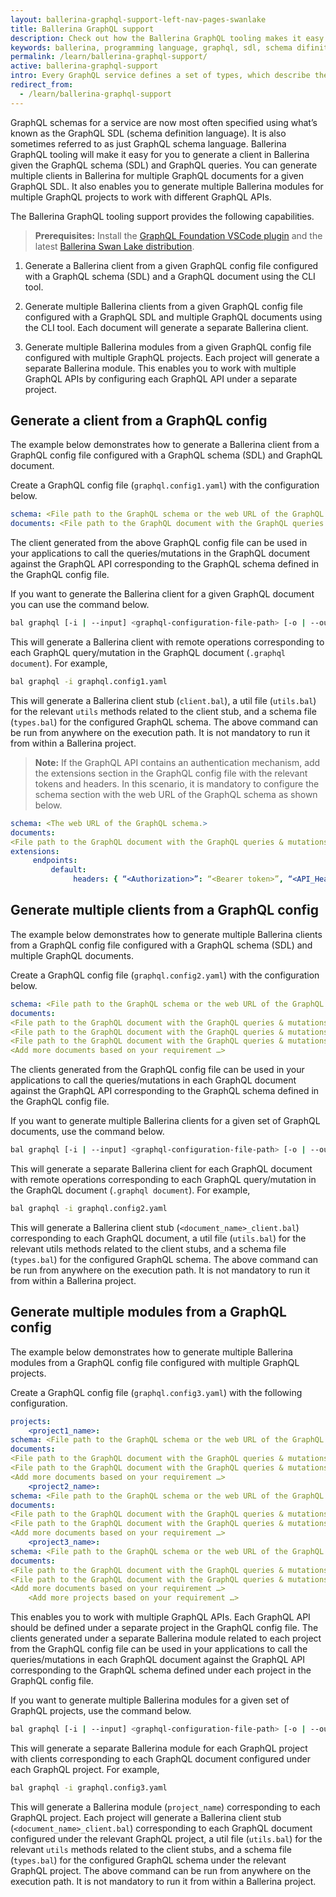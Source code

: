 ```yaml
---
layout: ballerina-graphql-support-left-nav-pages-swanlake
title: Ballerina GraphQL support 
description: Check out how the Ballerina GraphQL tooling makes it easy for you to start developing a service documented in a GraphQL schema.
keywords: ballerina, programming language, graphql, sdl, schema difinition language
permalink: /learn/ballerina-graphql-support/
active: ballerina-graphql-support
intro: Every GraphQL service defines a set of types, which describe the set of possible data you can query on that service and when queries come in, they are validated and executed against that schema. 
redirect_from:
  - /learn/ballerina-graphql-support
--- 
```


GraphQL schemas for a service are now most often specified using what’s known as the GraphQL SDL (schema definition language). It is also sometimes referred to as just GraphQL schema language. Ballerina GraphQL tooling will make it easy for you to generate a client in Ballerina given the GraphQL schema (SDL) and GraphQL queries. You can generate multiple clients in Ballerina for multiple GraphQL documents for a given GraphQL SDL. It also enables you to generate multiple Ballerina modules for multiple GraphQL projects to work with different GraphQL APIs. 

The Ballerina GraphQL tooling support provides the following capabilities.

> **Prerequisites:** Install the [GraphQL Foundation VSCode plugin](https://marketplace.visualstudio.com/items?itemName=GraphQL.vscode-graphql) and the latest [Ballerina Swan Lake distribution](https://ballerina.io/downloads/).

1. Generate a Ballerina client from a given GraphQL config file configured with a GraphQL schema (SDL) and a GraphQL document using the CLI tool.

2. Generate multiple Ballerina clients from a given GraphQL config file configured with a GraphQL SDL and multiple GraphQL documents using the CLI tool. Each document will generate a separate Ballerina client.

3. Generate multiple Ballerina modules from a given GraphQL config file configured with multiple GraphQL projects. Each project will generate a separate Ballerina module. This enables you to work with multiple GraphQL APIs by configuring each GraphQL API under a separate project.

## Generate a client from a GraphQL config

The example below demonstrates how to generate a Ballerina client from a GraphQL config file configured with a GraphQL schema (SDL) and GraphQL document.

Create a GraphQL config file (`graphql.config1.yaml`) with the configuration below.

```yaml
schema: <File path to the GraphQL schema or the web URL of the GraphQL schema>
documents: <File path to the GraphQL document with the GraphQL queries & mutations>
```

The client generated from the above GraphQL config file can be used in your applications to call the queries/mutations in the GraphQL document against the GraphQL API corresponding to the GraphQL schema defined in the GraphQL config file.

If you want to generate the Ballerina client for a given GraphQL document you can use the command below.

```bash
bal graphql [-i | --input] <graphql-configuration-file-path> [-o | --output] <output-location> 
```

This will generate a Ballerina client with remote operations corresponding to each GraphQL query/mutation in the GraphQL document (`.graphql document`). For example,

```bash
bal graphql -i graphql.config1.yaml
```

This will generate a Ballerina client stub (`client.bal`), a util file (`utils.bal`) for the relevant `utils` methods related to the client stub, and a schema file (`types.bal`) for the configured GraphQL schema. The above command can be run from anywhere on the execution path. It is not mandatory to run it from within a Ballerina project.

>**Note:** If the GraphQL API contains an authentication mechanism, add the extensions section in the GraphQL config file with the relevant tokens and headers. In this scenario, it is mandatory to configure the schema section with the web URL of the GraphQL schema as shown below.

```yaml
schema: <The web URL of the GraphQL schema.>
documents:
<File path to the GraphQL document with the GraphQL queries & mutations>
extensions:
     endpoints:
         default:
              headers: { “<Authorization>”: “<Bearer token>”, “<API_Header_Key1>”: “<API_Header_Value1>”,” <API_Header_Key2>”: “<API_Header_Value2>” }
```

## Generate multiple clients from a GraphQL config

The example below demonstrates how to generate multiple Ballerina clients from a GraphQL config file configured with a GraphQL schema (SDL) and multiple GraphQL documents.

Create a GraphQL config file (`graphql.config2.yaml`) with the configuration below.

```yaml
schema: <File path to the GraphQL schema or the web URL of the GraphQL schema>
documents:
<File path to the GraphQL document with the GraphQL queries & mutations>
<File path to the GraphQL document with the GraphQL queries & mutations>
<File path to the GraphQL document with the GraphQL queries & mutations>
<Add more documents based on your requirement …>
```

The clients generated from the GraphQL config file can be used in your applications to call the queries/mutations in each GraphQL document against the GraphQL API corresponding to the GraphQL schema defined in the GraphQL config file.

If you want to generate multiple Ballerina clients for a given set of GraphQL documents, use the command below.

```bash
bal graphql [-i | --input] <graphql-configuration-file-path> [-o | --output] <output-location> 
```

This will generate a separate Ballerina client for each GraphQL document with remote operations corresponding to each GraphQL query/mutation in the GraphQL document (`.graphql document`). For example,

```bash
bal graphql -i graphql.config2.yaml
```

This will generate a Ballerina client stub (`<document_name>_client.bal`) corresponding to each GraphQL document, a util file (`utils.bal`) for the relevant utils methods related to the client stubs, and a schema file (`types.bal`) for the configured GraphQL schema. The above command can be run from anywhere on the execution path. It is not mandatory to run it from within a Ballerina project.

## Generate multiple modules from a GraphQL config

The example below demonstrates how to generate multiple Ballerina modules from a GraphQL config file configured with multiple GraphQL projects.

Create a GraphQL config file (`graphql.config3.yaml`) with the following configuration.

```yaml
projects:
    <project1_name>:
schema: <File path to the GraphQL schema or the web URL of the GraphQL schema>
documents:
<File path to the GraphQL document with the GraphQL queries & mutations>
<File path to the GraphQL document with the GraphQL queries & mutations>
<Add more documents based on your requirement …>
    <project2_name>:
schema: <File path to the GraphQL schema or the web URL of the GraphQL schema>
documents:
<File path to the GraphQL document with the GraphQL queries & mutations>
<File path to the GraphQL document with the GraphQL queries & mutations>
<Add more documents based on your requirement …>
    <project3_name>:
schema: <File path to the GraphQL schema or the web URL of the GraphQL schema>
documents:
<File path to the GraphQL document with the GraphQL queries & mutations>
<File path to the GraphQL document with the GraphQL queries & mutations>
<Add more documents based on your requirement …>
    <Add more projects based on your requirement …>
```

This enables you to work with multiple GraphQL APIs. Each GraphQL API should be defined under a separate project in the GraphQL config file. The clients generated under a separate Ballerina module related to each project from the GraphQL config file can be used in your applications to call the queries/mutations in each GraphQL document against the GraphQL API corresponding to the GraphQL schema defined under each project in the GraphQL config file.

If you want to generate multiple Ballerina modules for a given set of GraphQL projects, use the command below.

```bash
bal graphql [-i | --input] <graphql-configuration-file-path> [-o | --output] <output-location> 
```

This will generate a separate Ballerina module for each GraphQL project with clients corresponding to each GraphQL document configured under each GraphQL project. For example,

```bash
bal graphql -i graphql.config3.yaml
```

This will generate a Ballerina module (`project_name`) corresponding to each GraphQL project. Each project will generate a Ballerina client stub (`<document_name>_client.bal`) corresponding to each GraphQL document configured under the relevant GraphQL project, a util file (`utils.bal`) for the relevant `utils` methods related to the client stubs, and a schema file (`types.bal`) for the configured GraphQL schema under the relevant GraphQL project. The above command can be run from anywhere on the execution path. It is not mandatory to run it from within a Ballerina project.
  